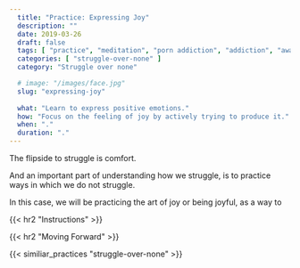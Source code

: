 ```yaml
---
  title: "Practice: Expressing Joy"
  description: ""
  date: 2019-03-26
  draft: false
  tags: [ "practice", "meditation", "porn addiction", "addiction", "awareness", "awareness exercises", "perspective", "nofap", "neverfap", "neverfap deluxe" ]
  categories: [ "struggle-over-none" ]
  category: "Struggle over none"

  # image: "/images/face.jpg"
  slug: "expressing-joy"
  
  what: "Learn to express positive emotions."
  how: "Focus on the feeling of joy by actively trying to produce it."
  when: "."
  duration: "."
---
```


<!-- {{< hr2 "Context" >}} -->


The flipside to struggle is comfort.

And an important part of understanding how we struggle, is to practice ways in which we do not struggle.

In this case, we will be practicing the art of joy or being joyful, as a way to 




{{< hr2 "Instructions" >}}


{{< hr2 "Moving Forward" >}}

 

{{< similiar_practices "struggle-over-none" >}}


<!-- 
{{< hr2 "Additional Resources" >}}  -->

<!-- maybe link to other  -->

